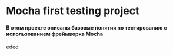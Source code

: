# Mocha first testing project
#### В этом проекте описаны базовые понятия по тестированию с использованием фреймворка Mocha
eded